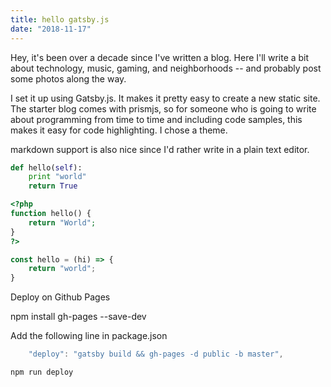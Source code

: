 ```yaml
---
title: hello gatsby.js
date: "2018-11-17"
---
```


Hey, it's been over a decade since I've written a blog. Here I'll write a bit about technology, music, gaming, and neighborhoods -- and probably post some photos along the way.

I set it up using Gatsby.js. It makes it pretty easy to create a new static site. The starter blog comes with prismjs, so for someone who is going 
to write about programming from time to time and including code samples, this makes it easy for code highlighting. I chose a theme.

markdown support is also nice since I'd rather write in a plain text editor. 

```python
def hello(self):
    print "world"
    return True
```

```php
<?php
function hello() {
    return "World";
}
?>
```

```javascript
const hello = (hi) => {
    return "world";
}
```

Deploy on Github Pages

npm install gh-pages --save-dev

Add the following line in package.json

```javascript
    "deploy": "gatsby build && gh-pages -d public -b master",
```

```
npm run deploy
```